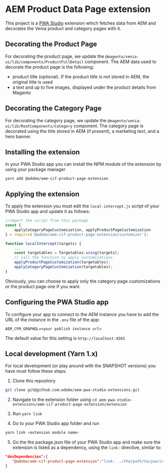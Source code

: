 # AEM Product Data Page extension

This project is a [PWA Studio](https://pwastudio.io) extension which fetches data from AEM and decorates the Venia product and category pages with it.

## Decorating the Product Page

For decorating the product page, we update the `@magento/venia-ui/lib/components/ProductFullDetail` component. The AEM data used to decorate the product page is the following:

-   product title (optional). If the product title is not stored in AEM, the original title is used
-   a text and up to five images, displayed under the product details from Magento

## Decorating the Category Page

For decorating the category page, we update the `@magento/venia-ui/lib/RootComponents/Category` component. The category page is decorated using the title stored in AEM (if present), a marketing text, and a hero banner.

## Installing the extension

In your PWA Studio app you can install the NPM module of the extension by using your package manager

```
yarn add @adobe/aem-cif-product-page-extension
```

## Applying the extension

To apply the extension you must edit the `local-intercept.js` script of your PWA Studio app and update it as follows:

```javascript
//import the script from this package
const {
    applyCategoryPageCustomization, applyProductPageCustomization
} = require('@adobe/aem-cif-product-page-extension/customizer');

function localIntercept(targets) {
    ...
    const targetables = Targetables.using(targets);
    // call the function to apply customizations
    applyProductPageCustomization(targetables);
    applyCategoryPageCustomization(targetables);
}
```

Obviously, you can choose to apply only the category page customizations or the product page one if you want.

## Configuring the PWA Studio app

To configure your app to connect to the AEM instance you have to add the URL of the instance in the `.env` file of the app:

```
AEM_CFM_GRAPHQL=<your publish instance url>
```

The default value for this setting is `http://localhost:4503`

## Local development (Yarn 1.x)

For local development (or play around with the SNAPSHOT versions) you have must follow these steps:

1. Clone this repository

```bash
git clone git@github.com:adobe/aem-pwa-studio-extensions.git
```

2. Navigate to the extension folder using `cd aem-pwa-studio-extensions/aem-cif-product-page-extension/extension`

3. Run `yarn link`

4. Go to your PWA Studio app folder and run

```bash
yarn link <extension module name>
```

5. Go the the package.json file of your PWA Studio app and make sure the extension is listed as a dependency, using the `link:` directive, similar to:

```json
"devDependencies":{
   "@adobe/aem-cif-product-page-extension":"link: ../the/path/to/your/extension"
}
```
